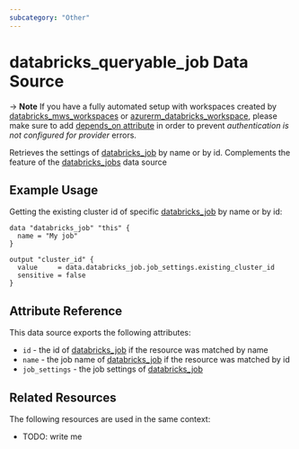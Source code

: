 ```yaml
---
subcategory: "Other"
---
```

# databricks_queryable_job Data Source

-> **Note** If you have a fully automated setup with workspaces created by [databricks_mws_workspaces](../resources/mws_workspaces.md) or [azurerm_databricks_workspace](https://registry.terraform.io/providers/hashicorp/azurerm/latest/docs/resources/databricks_workspace), please make sure to add [depends_on attribute](../index.md#data-resources-and-authentication-is-not-configured-errors) in order to prevent _authentication is not configured for provider_ errors.

Retrieves the settings of [databricks_job](../resources/job.md) by name or by id. Complements the feature of the [databricks_jobs](./jobs.md) data source

## Example Usage

Getting the existing cluster id of specific [databricks_job](../resources/job.md) by name or by id:

```hcl
data "databricks_job" "this" {
  name = "My job"
}

output "cluster_id" {
  value     = data.databricks_job.job_settings.existing_cluster_id
  sensitive = false
}
```

## Attribute Reference

This data source exports the following attributes:

* `id` - the id of [databricks_job](../resources/job.md) if the resource was matched by name
* `name` - the job name of [databricks_job](../resources/job.md) if the resource was matched by id
* `job_settings` - the job settings of [databricks_job](../resources/job.md)

## Related Resources

The following resources are used in the same context:

* TODO: write me